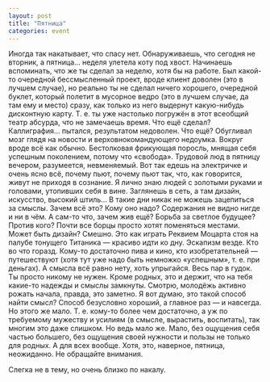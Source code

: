 ```yaml
---
layout: post
title: "Пятница"
categories: event
---
```

Иногда так накатывает, что спасу нет. Обнаруживаешь, что сегодня не вторник, а пятница… неделя улетела коту под хвост. Начинаешь вспоминать, что же ты сделал за неделю, хотя бы на работе. Был какой-то очередной бессмысленный проект, вроде клиент доволен (это в лучшем случае), но реально ты не сделал ничего хорошего, очередной буклет, который полетит в мусорное ведро (это в лучшем случае, да там ему и место) сразу, как только из него выдернут какую-нибудь дисконтную карту. Т. е. ты уже настолько погружён в этот всеобщий театр абсурда, что не замечаешь время. Что ещё сделал? Каллиграфия… пытался, результатом недоволен. Что ещё? Обугливал мозг глядя на новости и верховнокомандующего недоумка. Вокруг вроде всё как обычно. Бестолковая фрикующая поросль, мнящая себя успешным поколением, потому что «свобода». Трудовой люд в пятницу вечером, разумеется, невменяемый. Вот так едешь на электричке и очень ясно всё, почему пьют, почему пьют так, что, как говорится, живут не приходя в сознание. Я лично знаю людей с золотыми руками и головами, утопивших себя в вине. Заглянешь в сеть, а там дизайн, искусство, высокий штиль… В такие дни никак не можешь зацепиться за смыслы. Зачем всё это? Кому оно надо? Содержания не видно нигде и ни в чём. А сам-то что, зачем жив ещё? Борьба за светлое будущее? Против кого? Почти все борцы просто хотят поменяться местами. Может быть дизайн? Смешно. Это как играть Реквием Моцарта стоя на палубе тонущего Титаника — красиво идти ко дну. Эскапизм везде. Кто во что горазд. Кому-то достаточно пива и кино, кто изобретательней — путешествуют (хотя тут уже надо быть немножко «успешным», т. е. при деньгах). А смысла всё равно нету, хоть упрыгайся. Весь пар в гудок. Ты просто никому не нужен. Кроме родных, это и держит, что на тебя какие-то надежды и смыслы замкнуты. Смотрю, молодёжь активно рожать начала, правда, это заметно. Я вот думаю, это такой способ найти смысл? Способ безусловно хороший, а главное раз — и навсегда. Но этого же мало. Т. е. кому-то более чем достаточно, а уж по требуемому мужеству и усилиям (в смысле, вырастить, воспитать), так многим это даже слишком. Но ведь мало же. Мало, без ощущения себя частью большего, без ощущения своей нужности и пользы не только для родных. А для всех вообще. Хотя, это, наверное, пятница, неожиданно. Не обращайте внимания.

Слегка не в тему, но очень близко по накалу.

